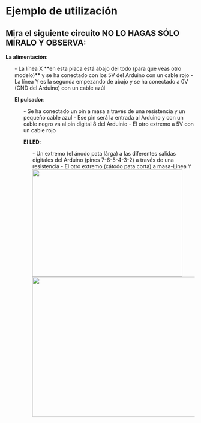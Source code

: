 
# Ejemplo de utilización

## Mira el siguiente circuito NO LO HAGAS SÓLO MÍRALO Y OBSERVA: 

**La alimentación**:
<ul>
- La línea X **en esta placa está abajo del todo (para que veas otro modelo)** y se ha conectado con los 5V del Arduino con un cable rojo
- La línea Y es la segunda empezando de abajo y se ha conectado a 0V (GND del Arduino) con un cable azúl

**El pulsador**:
<ul>
- Se ha conectado un pin a masa a través de una resistencia y un pequeño cable azul
- Ese pin será la entrada al Arduino y con un cable negro va al pin digital 8 del Arduinio
- El otro extremo a 5V con un cable rojo

**El LED**:
<ul>
- Un extremo (el ánodo pata lárga) a las diferentes salidas digitales del Arduino (pines 7-6-5-4-3-2) a través de una resistencia
- El otro extremo (cátodo pata corta) a masa-Linea Y

<img src="http://1.bp.blogspot.com/-nzdMB_8vMDQ/Un_HnUAA4eI/AAAAAAAAAYo/x0i4i17_2AE/s400/Semaforos.png" width="400" height="286" />

<img src="http://3.bp.blogspot.com/-v3dw5kSOI9Q/Un_HRx0V4-I/AAAAAAAAAYk/iEWFtVsy-8g/s1600/IMG_3010.JPG" width="500" height="373" />



